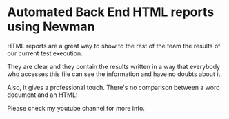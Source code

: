 # Automated Back End HTML reports using Newman

HTML reports are a great way to show to the rest of the team the results of our current test execution. 

They are clear and they contain the results written in a way that everybody who accesses this file can see the information and have no doubts about it. 

Also, it gives a professional touch. There's no comparison between a word document and an HTML!

Please check my youtube channel for more info.
